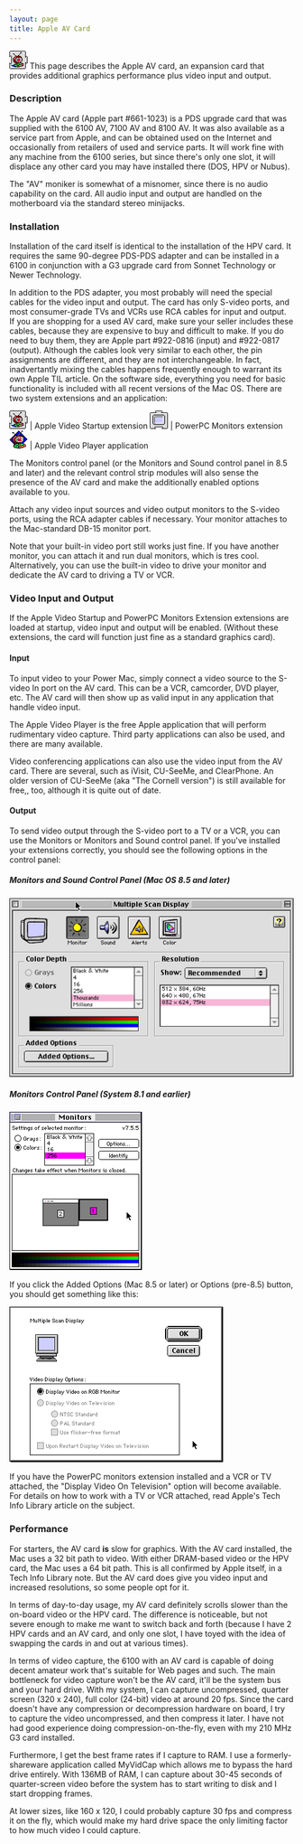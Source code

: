 ```yaml
---
layout: page
title: Apple AV Card
---
```


![Logo](/mac/powermac6100/img/VideoStartup.gif) This page describes the Apple AV card, an expansion card that provides additional graphics performance plus video input and output.

### Description

The Apple AV card (Apple part #661-1023) is a PDS upgrade card that was supplied with the 6100 AV, 7100 AV and 8100 AV. It was also available as a service part from Apple, and can be obtained used on the Internet and occasionally from retailers of used and service parts. It will work fine with any machine from the 6100 series, but since there's only one slot, it will displace any other card you may have installed there (DOS, HPV or Nubus).

The "AV" moniker is somewhat of a misnomer, since there is no audio capability on the card. All audio input and output are handled on the motherboard via the standard stereo minijacks.

### Installation

Installation of the card itself is identical to the installation of the HPV card. It requires the same 90-degree PDS-PDS adapter and can be installed in a 6100 in conjunction with a G3 upgrade card from Sonnet Technology or Newer Technology.

In addition to the PDS adapter, you most probably will need the special cables for the video input and output. The card has only S-video ports, and most consumer-grade TVs and VCRs use RCA cables for input and output. If you are shopping for a used AV card, make sure your seller includes these cables, because they are expensive to buy and difficult to make. If you do need to buy them, they are Apple part #922-0816 (input) and #922-0817 (output). Although the cables look very similar to each other, the pin assignments are different, and they are not interchangeable. In fact, inadvertantly mixing the cables happens frequently enough to warrant its own Apple TIL article. On the software side, everything you need for basic functionality is included with all recent versions of the Mac OS. There are two system extensions and an application:

![1](/mac/powermac6100/img/VideoStartup.gif) | Apple Video Startup extension
![2](/mac/powermac6100/img/PowerPCMonitors.gif) | PowerPC Monitors extension
![3](/mac/powermac6100/img/AppleVideoPlayer.gif) | Apple Video Player application

The Monitors control panel (or the Monitors and Sound control panel in 8.5 and later) and the relevant control strip modules will also sense the presence of the AV card and make the additionally enabled options available to you.

Attach any video input sources and video output monitors to the S-video ports, using the RCA adapter cables if necessary. Your monitor attaches to the Mac-standard DB-15 monitor port.

Note that your built-in video port still works just fine. If you have another monitor, you can attach it and run dual monitors, which is tres cool. Alternatively, you can use the built-in video to drive your monitor and dedicate the AV card to driving a TV or VCR.

### Video Input and Output

If the Apple Video Startup and PowerPC Monitors Extension extensions are loaded at startup, video input and output will be enabled. (Without these extensions, the card will function just fine as a standard graphics card).

#### Input

To input video to your Power Mac, simply connect a video source to the S-video In port on the AV card. This can be a VCR, camcorder, DVD player, etc. The AV card will then show up as valid input in any application that handle video input.

The Apple Video Player is the free Apple application that will perform rudimentary video capture. Third party applications can also be used, and there are many available.

Video conferencing applications can also use the video input from the AV card. There are several, such as iVisit, CU-SeeMe, and ClearPhone. An older version of CU-SeeMe (aka "The Cornell version") is still available for free,, too, although it is quite out of date.

#### Output

To send video output through the S-video port to a TV or a VCR, you can use the Monitors or Monitors and Sound control panel. If you've installed your extensions correctly, you should see the following options in the control panel:

##### Monitors and Sound Control Panel (Mac OS 8.5 and later)

![Video](/mac/powermac6100/img/MonitorsAndSound.gif)

##### Monitors Control Panel (System 8.1 and earlier)

![Video](/mac/powermac6100/img/monadj.gif)

If you click the Added Options (Mac 8.5 or later) or Options (pre-8.5) button, you should get something like this:

![opts](/mac/powermac6100/img/monitoroptions.gif)

If you have the PowerPC monitors extension installed and a VCR or TV attached, the "Display Video On Television" option will become available. For details on how to work with a TV or VCR attached, read Apple's Tech Info Library article on the subject.

### Performance

For starters, the AV card **is** slow for graphics. With the AV card installed, the Mac uses a 32 bit path to video. With either DRAM-based video or the HPV card, the Mac uses a 64 bit path. This is all confirmed by Apple itself, in a Tech Info Library note. But the AV card does give you video input and increased resolutions, so some people opt for it.
 
In terms of day-to-day usage, my AV card definitely scrolls slower than the on-board video or the HPV card. The difference is noticeable, but not severe enough to make me want to switch back and forth (because I have 2 HPV cards and an AV card, and only one slot, I have toyed with the idea of swapping the cards in and out at various times).

In terms of video capture, the 6100 with an AV card is capable of doing decent amateur work that's suitable for Web pages and such. The main bottleneck for video capture won't be the AV card, it'll be the system bus and your hard drive. With my system, I can capture uncompressed, quarter screen (320 x 240), full color (24-bit) video at around 20 fps. Since the card doesn't have any compression or decompression hardware on board, I try to capture the video uncompressed, and then compress it later. I have not had good experience doing compression-on-the-fly, even with my 210 MHz G3 card installed.

Furthermore, I get the best frame rates if I capture to RAM. I use a formerly-shareware application called MyVidCap which allows me to bypass the hard drive entirely. With 136MB of RAM, I can capture about 30-45 seconds of quarter-screen video before the system has to start writing to disk and I start dropping frames.

At lower sizes, like 160 x 120, I could probably capture 30 fps and compress it on the fly, which would make my hard drive space the only limiting factor to how much video I could capture.

